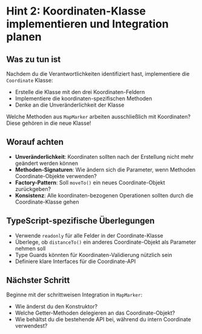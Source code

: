# Hint 2: Koordinaten-Klasse implementieren und Integration planen

## Was zu tun ist
Nachdem du die Verantwortlichkeiten identifiziert hast, implementiere die `Coordinate` Klasse:
- Erstelle die Klasse mit den drei Koordinaten-Feldern
- Implementiere die koordinaten-spezifischen Methoden
- Denke an die Unveränderlichkeit der Klasse

Welche Methoden aus `MapMarker` arbeiten ausschließlich mit Koordinaten? Diese gehören in die neue Klasse!

## Worauf achten
- **Unveränderlichkeit**: Koordinaten sollten nach der Erstellung nicht mehr geändert werden können
- **Methoden-Signaturen**: Wie ändern sich die Parameter, wenn Methoden Coordinate-Objekte verwenden?
- **Factory-Pattern**: Soll `moveTo()` ein neues Coordinate-Objekt zurückgeben?
- **Konsistenz**: Alle koordinaten-bezogenen Operationen sollten durch die Coordinate-Klasse gehen

## TypeScript-spezifische Überlegungen
- Verwende `readonly` für alle Felder in der Coordinate-Klasse
- Überlege, ob `distanceTo()` ein anderes Coordinate-Objekt als Parameter nehmen soll
- Type Guards könnten für Koordinaten-Validierung nützlich sein
- Definiere klare Interfaces für die Coordinate-API

## Nächster Schritt
Beginne mit der schrittweisen Integration in `MapMarker`:
- Wie änderst du den Konstruktor?
- Welche Getter-Methoden delegieren an das Coordinate-Objekt?
- Wie behältst du die bestehende API bei, während du intern Coordinate verwendest?